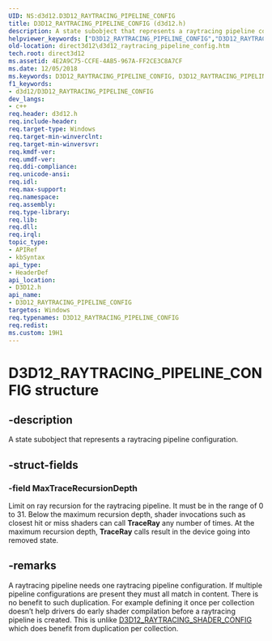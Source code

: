 ```yaml
---
UID: NS:d3d12.D3D12_RAYTRACING_PIPELINE_CONFIG
title: D3D12_RAYTRACING_PIPELINE_CONFIG (d3d12.h)
description: A state subobject that represents a raytracing pipeline configuration.
helpviewer_keywords: ["D3D12_RAYTRACING_PIPELINE_CONFIG","D3D12_RAYTRACING_PIPELINE_CONFIG structure","PD3D12_RAYTRACING_PIPELINE_CONFIG","PD3D12_RAYTRACING_PIPELINE_CONFIG structure pointer","d3d12/D3D12_RAYTRACING_PIPELINE_CONFIG","d3d12/PD3D12_RAYTRACING_PIPELINE_CONFIG","direct3d12.d3d12_raytracing_pipeline_config"]
old-location: direct3d12\d3d12_raytracing_pipeline_config.htm
tech.root: direct3d12
ms.assetid: 4E2A9C75-CCFE-4AB5-967A-FF2CE3C8A7CF
ms.date: 12/05/2018
ms.keywords: D3D12_RAYTRACING_PIPELINE_CONFIG, D3D12_RAYTRACING_PIPELINE_CONFIG structure, PD3D12_RAYTRACING_PIPELINE_CONFIG, PD3D12_RAYTRACING_PIPELINE_CONFIG structure pointer, d3d12/D3D12_RAYTRACING_PIPELINE_CONFIG, d3d12/PD3D12_RAYTRACING_PIPELINE_CONFIG, direct3d12.d3d12_raytracing_pipeline_config
f1_keywords:
- d3d12/D3D12_RAYTRACING_PIPELINE_CONFIG
dev_langs:
- c++
req.header: d3d12.h
req.include-header: 
req.target-type: Windows
req.target-min-winverclnt: 
req.target-min-winversvr: 
req.kmdf-ver: 
req.umdf-ver: 
req.ddi-compliance: 
req.unicode-ansi: 
req.idl: 
req.max-support: 
req.namespace: 
req.assembly: 
req.type-library: 
req.lib: 
req.dll: 
req.irql: 
topic_type:
- APIRef
- kbSyntax
api_type:
- HeaderDef
api_location:
- D3D12.h
api_name:
- D3D12_RAYTRACING_PIPELINE_CONFIG
targetos: Windows
req.typenames: D3D12_RAYTRACING_PIPELINE_CONFIG
req.redist: 
ms.custom: 19H1
---
```


# D3D12_RAYTRACING_PIPELINE_CONFIG structure


## -description


A state subobject that represents a raytracing pipeline configuration.


## -struct-fields




### -field MaxTraceRecursionDepth

Limit on ray recursion for the raytracing pipeline. It must be in the range of 0 to 31. Below the maximum recursion depth, shader invocations such as closest hit or miss shaders can call <b>TraceRay</b> any number of times.  At the maximum recursion depth, <b>TraceRay</b> calls result in the device going into removed state.  


## -remarks



A raytracing pipeline needs one raytracing pipeline configuration.  If multiple pipeline configurations are present they must all match in content.  There is no benefit to such duplication.  For example defining it once per collection doesn’t help drivers do early shader compilation before a raytracing pipeline is created.  This is unlike <a href="https://docs.microsoft.com/windows/desktop/api/d3d12/ns-d3d12-d3d12_raytracing_shader_config">D3D12_RAYTRACING_SHADER_CONFIG</a> which does benefit from duplication per collection.



